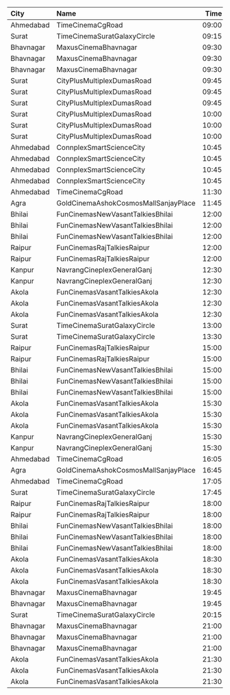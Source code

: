 | City      | Name                                 |  Time | Type        | Price | Capacity | Booked |
| :-------- | :----------------------------------- | ----: | :---------- | ----: | -------: | -----: |
| Ahmedabad | TimeCinemaCgRoad                     | 09:00 | Standard180 |  180₹ |      108 |      8 |
| Surat     | TimeCinemaSuratGalaxyCircle          | 09:15 | Standard130 |  130₹ |       96 |      0 |
| Bhavnagar | MaxusCinemaBhavnagar                 | 09:30 | Sofa        |  179₹ |      100 |      0 |
| Bhavnagar | MaxusCinemaBhavnagar                 | 09:30 | PremierPlus |  149₹ |      100 |      0 |
| Bhavnagar | MaxusCinemaBhavnagar                 | 09:30 | Premium     |  149₹ |      100 |      0 |
| Surat     | CityPlusMultiplexDumasRoad           | 09:45 | GoldStar    |   80₹ |       10 |      0 |
| Surat     | CityPlusMultiplexDumasRoad           | 09:45 | Gold        |  100₹ |       10 |      0 |
| Surat     | CityPlusMultiplexDumasRoad           | 09:45 | Executive   |  300₹ |       10 |      0 |
| Surat     | CityPlusMultiplexDumasRoad           | 10:00 | GoldStar    |   80₹ |       10 |      0 |
| Surat     | CityPlusMultiplexDumasRoad           | 10:00 | Gold        |  100₹ |       10 |      0 |
| Surat     | CityPlusMultiplexDumasRoad           | 10:00 | Executive   |  300₹ |       10 |      0 |
| Ahmedabad | ConnplexSmartScienceCity             | 10:45 | Miller      |  120₹ |      100 |      0 |
| Ahmedabad | ConnplexSmartScienceCity             | 10:45 | Lounger     |  100₹ |      100 |      0 |
| Ahmedabad | ConnplexSmartScienceCity             | 10:45 | Miller      |  120₹ |      100 |      0 |
| Ahmedabad | ConnplexSmartScienceCity             | 10:45 | Lounger     |  100₹ |      100 |      0 |
| Ahmedabad | TimeCinemaCgRoad                     | 11:30 | Standard190 |  190₹ |      108 |      8 |
| Agra      | GoldCinemaAshokCosmosMallSanjayPlace | 11:45 | Gold        |  150₹ |      100 |      0 |
| Bhilai    | FunCinemasNewVasantTalkiesBhilai     | 12:00 | Diamond     |  100₹ |      100 |      0 |
| Bhilai    | FunCinemasNewVasantTalkiesBhilai     | 12:00 | Golden      |   60₹ |      100 |      0 |
| Bhilai    | FunCinemasNewVasantTalkiesBhilai     | 12:00 | Silver      |   60₹ |      100 |      0 |
| Raipur    | FunCinemasRajTalkiesRaipur           | 12:00 | Diamond     |  100₹ |      100 |      0 |
| Raipur    | FunCinemasRajTalkiesRaipur           | 12:00 | Gold        |   50₹ |      100 |      0 |
| Kanpur    | NavrangCineplexGeneralGanj           | 12:30 | Gold        |  100₹ |      100 |      0 |
| Kanpur    | NavrangCineplexGeneralGanj           | 12:30 | Silver      |   70₹ |      100 |      0 |
| Akola     | FunCinemasVasantTalkiesAkola         | 12:30 | Balcony     |  120₹ |      100 |      0 |
| Akola     | FunCinemasVasantTalkiesAkola         | 12:30 | Reserve     |   80₹ |      100 |      0 |
| Akola     | FunCinemasVasantTalkiesAkola         | 12:30 | First       |   60₹ |      100 |      0 |
| Surat     | TimeCinemaSuratGalaxyCircle          | 13:00 | Standard150 |  150₹ |      115 |     15 |
| Surat     | TimeCinemaSuratGalaxyCircle          | 13:30 | Standard150 |  150₹ |      115 |     15 |
| Raipur    | FunCinemasRajTalkiesRaipur           | 15:00 | Diamond     |  100₹ |      100 |      0 |
| Raipur    | FunCinemasRajTalkiesRaipur           | 15:00 | Gold        |   50₹ |      100 |      0 |
| Bhilai    | FunCinemasNewVasantTalkiesBhilai     | 15:00 | Diamond     |  100₹ |      100 |      0 |
| Bhilai    | FunCinemasNewVasantTalkiesBhilai     | 15:00 | Golden      |   60₹ |      100 |      0 |
| Bhilai    | FunCinemasNewVasantTalkiesBhilai     | 15:00 | Silver      |   60₹ |      100 |      0 |
| Akola     | FunCinemasVasantTalkiesAkola         | 15:30 | Balcony     |  120₹ |      100 |      0 |
| Akola     | FunCinemasVasantTalkiesAkola         | 15:30 | Reserve     |   80₹ |      100 |      0 |
| Akola     | FunCinemasVasantTalkiesAkola         | 15:30 | First       |   60₹ |      100 |      0 |
| Kanpur    | NavrangCineplexGeneralGanj           | 15:30 | Gold        |  100₹ |      100 |      0 |
| Kanpur    | NavrangCineplexGeneralGanj           | 15:30 | Silver      |   70₹ |      100 |      0 |
| Ahmedabad | TimeCinemaCgRoad                     | 16:05 | Standard240 |  240₹ |      108 |      8 |
| Agra      | GoldCinemaAshokCosmosMallSanjayPlace | 16:45 | Gold        |  150₹ |      100 |      0 |
| Ahmedabad | TimeCinemaCgRoad                     | 17:05 | Standard240 |  240₹ |      108 |      8 |
| Surat     | TimeCinemaSuratGalaxyCircle          | 17:45 | Sofa300     |  300₹ |       34 |      0 |
| Raipur    | FunCinemasRajTalkiesRaipur           | 18:00 | Diamond     |  100₹ |      100 |      0 |
| Raipur    | FunCinemasRajTalkiesRaipur           | 18:00 | Gold        |   50₹ |      100 |      0 |
| Bhilai    | FunCinemasNewVasantTalkiesBhilai     | 18:00 | Diamond     |  100₹ |      100 |      0 |
| Bhilai    | FunCinemasNewVasantTalkiesBhilai     | 18:00 | Golden      |   60₹ |      100 |      0 |
| Bhilai    | FunCinemasNewVasantTalkiesBhilai     | 18:00 | Silver      |   60₹ |      100 |      0 |
| Akola     | FunCinemasVasantTalkiesAkola         | 18:30 | Balcony     |  120₹ |      100 |      0 |
| Akola     | FunCinemasVasantTalkiesAkola         | 18:30 | Reserve     |   80₹ |      100 |      0 |
| Akola     | FunCinemasVasantTalkiesAkola         | 18:30 | First       |   60₹ |      100 |      0 |
| Bhavnagar | MaxusCinemaBhavnagar                 | 19:45 | Couple      |  199₹ |      100 |      0 |
| Bhavnagar | MaxusCinemaBhavnagar                 | 19:45 | Recliner    |  199₹ |      100 |      0 |
| Surat     | TimeCinemaSuratGalaxyCircle          | 20:15 | Sofa300     |  300₹ |       34 |      0 |
| Bhavnagar | MaxusCinemaBhavnagar                 | 21:00 | Sofa        |  199₹ |      100 |      0 |
| Bhavnagar | MaxusCinemaBhavnagar                 | 21:00 | PremierPlus |  179₹ |      100 |      0 |
| Bhavnagar | MaxusCinemaBhavnagar                 | 21:00 | Premium     |  149₹ |      100 |      0 |
| Akola     | FunCinemasVasantTalkiesAkola         | 21:30 | Balcony     |  120₹ |      100 |      0 |
| Akola     | FunCinemasVasantTalkiesAkola         | 21:30 | Reserve     |   80₹ |      100 |      0 |
| Akola     | FunCinemasVasantTalkiesAkola         | 21:30 | First       |   60₹ |      100 |      0 |